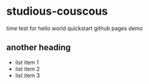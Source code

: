 # studious-couscous
time test for hello world quickstart github pages demo

## another heading
* list item 1
* list item 2
* list item 3
